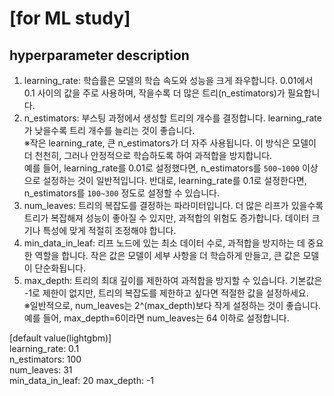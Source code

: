 # [for ML study]
## hyperparameter description
1. learning_rate: 학습률은 모델의 학습 속도와 성능을 크게 좌우합니다. 0.01에서 0.1 사이의 값을 주로 사용하며, 작을수록 더 많은 트리(n_estimators)가 필요합니다.
2. n_estimators: 부스팅 과정에서 생성할 트리의 개수를 결정합니다. learning_rate가 낮을수록 트리 개수를 늘리는 것이 좋습니다.  
※작은 learning_rate, 큰 n_estimators가 더 자주 사용됩니다. 이 방식은 모델이 더 천천히, 그러나 안정적으로 학습하도록 하여 과적합을 방지합니다.  
예를 들어, learning_rate를 0.01로 설정했다면, n_estimators를 `500~1000` 이상으로 설정하는 것이 일반적입니다. 반대로, learning_rate를 0.1로 설정한다면, n_estimators를 `100~300` 정도로 설정할 수 있습니다.
4. num_leaves: 트리의 복잡도를 결정하는 파라미터입니다. 더 많은 리프가 있을수록 트리가 복잡해져 성능이 좋아질 수 있지만, 과적합의 위험도 증가합니다. 데이터 크기나 특성에 맞게 적절히 조정해야 합니다.
5. min_data_in_leaf: 리프 노드에 있는 최소 데이터 수로, 과적합을 방지하는 데 중요한 역할을 합니다. 작은 값은 모델이 세부 사항을 더 학습하게 만들고, 큰 값은 모델이 단순화됩니다.
6. max_depth: 트리의 최대 깊이를 제한하여 과적합을 방지할 수 있습니다. 기본값은 -1로 제한이 없지만, 트리의 복잡도를 제한하고 싶다면 적절한 값을 설정하세요.  
※일반적으로, num_leaves는 2^(max_depth)보다 작게 설정하는 것이 좋습니다. 예를 들어, max_depth=6이라면 num_leaves는 64 이하로 설정합니다.

[default value(lightgbm)]  
learning_rate: 0.1  
n_estimators: 100  
num_leaves: 31  
min_data_in_leaf: 20
max_depth: -1  
